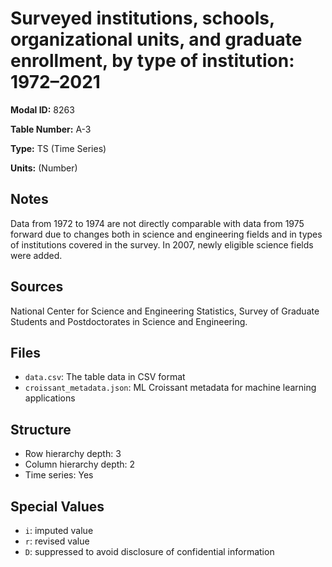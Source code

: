 # Surveyed institutions, schools, organizational units, and graduate enrollment, by type of institution: 1972&#8211;2021

**Modal ID:** 8263

**Table Number:** A-3

**Type:** TS (Time Series)

**Units:** (Number)

## Notes

Data from 1972 to 1974 are not directly comparable with data from 1975 forward due to changes both in science and engineering fields and in types of institutions covered in the survey. In 2007, newly eligible science fields were added.

## Sources

National Center for Science and Engineering Statistics, Survey of Graduate Students and Postdoctorates in Science and Engineering.

## Files

- `data.csv`: The table data in CSV format
- `croissant_metadata.json`: ML Croissant metadata for machine learning applications

## Structure

- Row hierarchy depth: 3
- Column hierarchy depth: 2
- Time series: Yes

## Special Values

- `i`: imputed value
- `r`: revised value
- `D`: suppressed to avoid disclosure of confidential information
